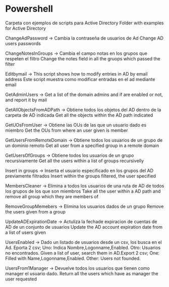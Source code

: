 # Powershell

Carpeta con ejemplos de scripts para Active Directory
Folder with examples for Active Directory

ChangeAdPassword -> Cambia la contraseña de usuarios de Ad
                    Change AD users passwords

ChangeNotesInGroups ->  Cambia el campo notas en los grupos que respeten el filtro
                        Change the notes field in all the gruops which passed the filter

Editbymail          -> This script shows how to modify entries in AD by email address
                       Este script muestra como modificar entradas en el ad mediante email 

GetAdminUsers ->    Get a list of the domain admins and if are enabled or not, and report                     it by mail

GetAllObjectsFromADPath ->  Obtiene todos los objetos del AD dentro de la carpeta de AD                               indicada
                            Get all the objects within the AD path indicated

GetUOsFromUser ->   Obtiene las OUs de las que un usuario dado es miembro
                    Get the OUs from where an user given is member

GetUsersFromRemoteDomain -> Obtiene todos los usuarios de un grupo de un dominio remoto
                            Get all user from a specified group in a remote domain

GetUsersOfGroups -> Obtiene todos los usuarios de un grupo recursivamente
                    Get all the users within a list of groups recursivelly

Insert in groups -> Inserta el usuario especificado en los grupos del AD previamente
                    filtrados
                    Insert within the groups filtered, the user specified
  
MembersCleaner -> Elimina a todos los usuarios de una ruta de AD de todos los grupos de
                  los que son miembros
                  Take all the user within a AD path and remove all group which they are
                  members of
                  
RemoveGroupMemebers ->  Elimina los usuarios dados de un grupo
                        Remove the users given from a group
                        
UpdateADExpirationDate ->   Actuliza la fechade expiracion de cuentas de AD de un conjunto
                            de usuarios
                            Update the AD account expiration date from a list of users
                            given 
                            
                  
UsersEnabled ->     Dado un listado de usuarios desde un csv, los busca en el Ad. Eporta 2
                    csv; Uno: Indica Nombre,Logonname,Enabled. Otro: Usuarios no encontrados.
                    Given a list of user, search them in AD.Export 2 csv; One: Filled with
                    Name,Logonname,Enabled. Other: Users not founded.

UsersFrom1Manager ->    Devuelve todos los usuarios que tienen como manager el usuario
                        dado.
                        Return all the users which have as manager the user requested
                        
                        
                        